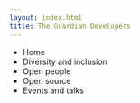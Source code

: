 ```yaml
---
layout: index.html
title: The Guardian Developers
---
```


- Home
- Diversity and inclusion
- Open people
- Open source
- Events and talks
